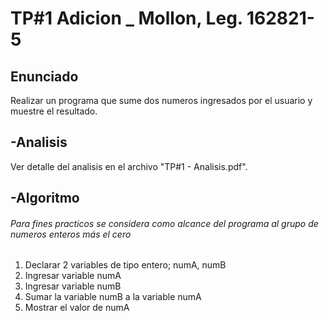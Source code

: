 # TP#1 Adicion _ Mollon, Leg. 162821-5
## Enunciado
Realizar un programa que sume dos numeros ingresados por el usuario y muestre el resultado.

## -Analisis
Ver detalle del analisis en el archivo "TP#1 - Analisis.pdf".
 
 ## -Algoritmo
 ###### *Para fines practicos se considera como alcance del programa al grupo de numeros enteros más el cero*

 1) Declarar 2 variables de tipo entero; numA, numB
 2) Ingresar variable numA
 3) Ingresar variable numB
 4) Sumar la variable numB a la variable numA
 5) Mostrar el valor de numA
